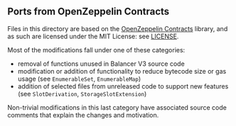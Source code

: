 ## Ports from OpenZeppelin Contracts

Files in this directory are based on the [OpenZeppelin Contracts](https://github.com/OpenZeppelin/openzeppelin-contracts) library, and as such are licensed under the MIT License: see [LICENSE](./LICENSE).

Most of the modifications fall under one of these categories:

- removal of functions unused in Balancer V3 source code
- modification or addition of functionality to reduce bytecode size or gas usage (see `EnumerableSet`, `EnumerableMap`)
- addition of selected files from unreleased code to support new features (see `SlotDerivation`, `StorageSlotExtension`)

Non-trivial modifications in this last category have associated source code comments that explain the changes and motivation.
